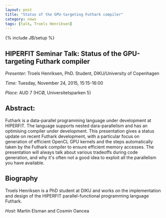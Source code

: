 ```yaml
---
layout: post
title: "Status of the GPU-targeting Futhark compiler"
category: news
tags: [talk, Troels Henriksen]
---
```

{% include JB/setup %}

## HIPERFIT Seminar Talk: Status of the GPU-targeting Futhark compiler

_Presenter:_ Troels Henriksen, PhD. Student, DIKU/University of Copenhagen

_Time:_ Tuesday, November 24, 2015, 15:15-16:00

_Place:_ AUD 7 (HCØ, Universitetsparken 5)

## Abstract:

Futhark is a data-parallel programming language under development at
HIPERFIT.  The language supports nested dara-parallelism and has an
optimising compiler under development.  This presentation gives a status
update on recent Futhark development, with a particular focus on
generation of efficient OpenCL GPU kernels and the steps automatically
taken by the Futhark compiler to ensure efficient memory accesses.  The
presentation will always talk about various tradeoffs during code
generation, and why it's often not a good idea to exploit all the
parallelism you have available.

## Biography

Troels Henriksen is a PhD student at DIKU and works on the
implementation and design of the HIPERFIT parallel-functional
programming language Futhark.

_Host:_ Martin Elsman and Cosmin Oancea